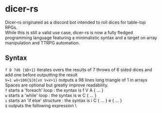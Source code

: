 # dicer-rs
Dicer-rs originated as a discord bot intended to roll dices for table-top RPGs. \
While this is still a valid use case, dicer-rs is now a fully fledged programming language
featuring a minimalistic syntax and a target on array manipulation and TTRPG automation.
## Syntax
`f D 7d6 {$D+1}` iterates overs the results of 7 throws of 6 sided dices and add one before
outputting the result \
`V=1 wV<100{$[0]xV V=V+1}` outputs a 98 lines long triangle of 1 in arrays \
Spaces are optional but greatly improve readability. \
`f` starts a 'foreach' loop : the syntax is f V A { ... } \
`w` starts a 'while' loop : the syntax is w C { ... } \
`i` starts an 'if else' structure : the syntax is i C { ... } e { ... } \
`$` outputs the following expression \



